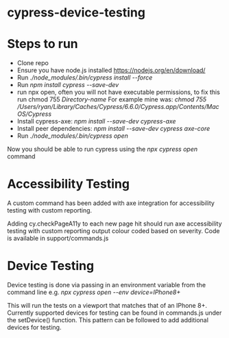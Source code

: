 # cypress-device-testing
# Steps to run 
- Clone repo
- Ensure you have node.js installed https://nodejs.org/en/download/
- Run *./node_modules/.bin/cypress install --force*  
- Run *npm install cypress --save-dev*
- run npx open, often you will not have executable permissions, to fix this run chmod 755 *Directory-name*
    For example mine was: 
        *chmod 755 /Users/ryan/Library/Caches/Cypress/6.6.0/Cypress.app/Contents/MacOS/Cypress*
-  Install cypress-axe: *npm install --save-dev cypress-axe*
-  Install peer dependencies: *npm install --save-dev cypress axe-core* 
- Run *./node_modules/.bin/cypress open*

Now you should be able to run cypress using the *npx cypress open* command

# Accessibility Testing
A custom command has been added with axe integration for accessibility testing with custom reporting.

Adding cy.checkPageA11y to each new page hit should run axe accessibility testing with custom reporting
output colour coded based on severity. Code is available in support/commands.js

# Device Testing
Device testing is done via passing in an environment variable from the command line
e.g. *npx cypress open --env device=IPhone8+*

This will run the tests on a viewport that matches that of an IPhone 8+. Currently
supported devices for testing can be found in commands.js under the setDevice() function.
This pattern can be followed to add additional devices for testing.